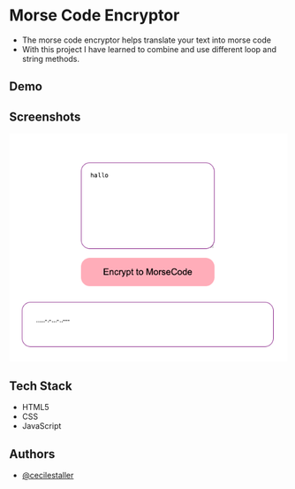 # Morse Code Encryptor

- The morse code encryptor helps translate your text into morse code
- With this project I have learned to combine and use different loop and string methods.

## Demo

## Screenshots

![App Screenshot](./assets/img/Bildschirmfoto%202023-11-07%20um%2016.46.46.png)

## Tech Stack

- HTML5
- CSS
- JavaScript

## Authors

- [@cecilestaller](https://github.com/cecilestaller)
